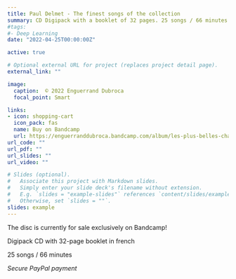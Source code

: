 ```yaml
---
title: Paul Delmet - The finest songs of the collection
summary: CD Digipack with a booklet of 32 pages. 25 songs / 66 minutes
#tags:
#- Deep Learning
date: "2022-04-25T00:00:00Z"

active: true

# Optional external URL for project (replaces project detail page).
external_link: ""

image:
  caption:  © 2022 Enguerrand Dubroca
  focal_point: Smart

links:
- icon: shopping-cart
  icon_pack: fas
  name: Buy on Bandcamp
  url: https://enguerranddubroca.bandcamp.com/album/les-plus-belles-chansons-de-lint-grale-paul-delmet
url_code: ""
url_pdf: ""
url_slides: ""
url_video: ""

# Slides (optional).
#   Associate this project with Markdown slides.
#   Simply enter your slide deck's filename without extension.
#   E.g. `slides = "example-slides"` references `content/slides/example-slides.md`.
#   Otherwise, set `slides = ""`.
slides: example
---
```


The disc is currently for sale exclusively on Bandcamp!

Digipack CD with 32-page booklet in french

25 songs / 66 minutes

*Secure PayPal payment*
